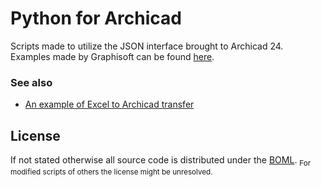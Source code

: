 # Python for Archicad

Scripts made to utilize the JSON interface brought to Archicad 24.  
Examples made by Graphisoft can be found [here](https://graphisoft.com/downloads/python#try).

### See also 
- [An example of Excel to Archicad transfer](https://github.com/poco2018/Archicad_Excel_transfer)

## License
If not stated otherwise all source code is distributed under the [BOML](LICENSE.md).
<sub>For modified scripts of others the license might be unresolved.</sub>